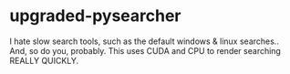 # upgraded-pysearcher
I hate slow search tools, such as the default windows &amp; linux searches.. And, so do you, probably. This uses CUDA and CPU to render searching REALLY QUICKLY.
